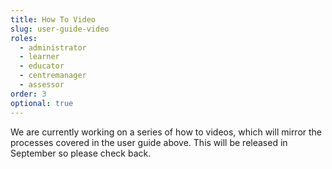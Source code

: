 ```yaml
---
title: How To Video
slug: user-guide-video
roles:
  - administrator
  - learner
  - educator
  - centremanager
  - assessor
order: 3
optional: true
---
```

We are currently working on a series of how to videos, which will mirror the processes covered in the user guide above. This will be released in September so please check back.